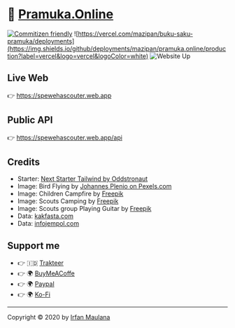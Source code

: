 # 🌴 [Pramuka.Online](https://spewehascouter.web.app)

[![Commitizen friendly](https://img.shields.io/badge/commitizen-friendly-brightgreen.svg)](http://commitizen.github.io/cz-cli/) ![https://vercel.com/mazipan/buku-saku-pramuka/deployments](https://img.shields.io/github/deployments/mazipan/pramuka.online/production?label=vercel&logo=vercel&logoColor=white) ![Website Up](https://img.shields.io/website-up-down-brightgreen-red/https/pramuka.online.svg)

## Live Web

👉 https://spewehascouter.web.app

## Public API

👉 https://spewehascouter.web.app/api

## Credits

- Starter: [Next Starter Tailwind by Oddstronaut](https://github.com/oddstronaut/next-starter-tailwind)
- Image: Bird Flying by [Johannes Plenio on Pexels.com](https://www.pexels.com/photo/birds-flying-over-body-of-water-during-golden-hour-1126384/)
- Image: Children Campfire by [Freepik](https://www.freepik.com/free-vector/children-campfire-mountain-forest_8609015.htm#page=1&query=scout&position=4)
- Image: Scouts Camping by [Freepik](https://www.freepik.com/free-vector/scouts-camping-flat-vector-illustration_8610362.htm)
- Image: Scouts group Playing Guitar by [Freepik](https://www.freepik.com/free-vector/scouts-group-leader-playing-guitar_9176792.htm#page=1&query=scout&position=17)
- Data: [kakfasta.com](https://www.kakfasta.com/2018/01/buku-sku-dan-panduan-siaga-penggalang.html)
- Data: [infojempol.com](https://www.infojempol.com/2012/02/buku-saku-pramuka-lengkap.html)

## Support me

- 👉 🇮🇩 [Trakteer](https://trakteer.id/mazipan?utm_source=github)
- 👉 🌍 [BuyMeACoffe](https://www.buymeacoffee.com/mazipan?utm_source=github)
- 👉 🌍 [Paypal](https://www.paypal.me/mazipan?utm_source=github)
- 👉 🌍 [Ko-Fi](https://ko-fi.com/mazipan)

---

Copyright © 2020 by [Irfan Maulana](https://mazipan.space/)
